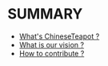 # SUMMARY

* [What's ChineseTeapot ?](README.md)
* [What is our vision ?](VISION.md)
* [How to contribute ?](CONTRIBUTE.md)

